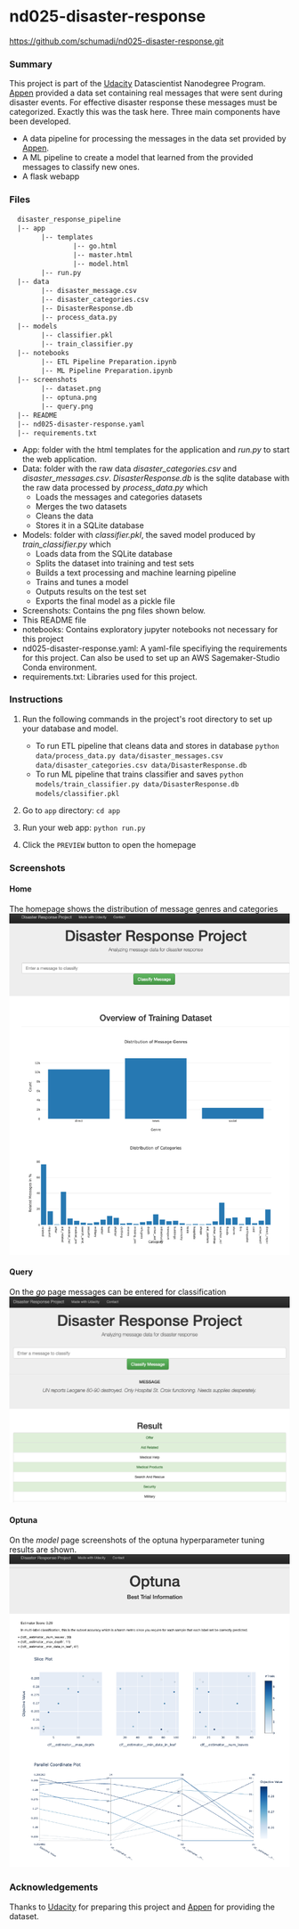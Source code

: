 # nd025-disaster-response
https://github.com/schumadi/nd025-disaster-response.git
### Summary
This project is part of the [Udacity](https://udacity.com) Datascientist Nanodegree Program. [Appen](https://appen.com/) provided a data set containing real messages that were sent during disaster events. For effective disaster response these messages must be categorized. Exactly this was the task here. 
Three main components have been developed.
* A data pipeline for processing the messages in the data set provided by [Appen](https://appen.com/).
* A ML pipeline to create a model that learned from the provided messages to classify new ones.
* A flask webapp 
### Files

      disaster_response_pipeline
      |-- app
            |-- templates
                    |-- go.html
                    |-- master.html
                    |-- model.html
            |-- run.py
      |-- data
            |-- disaster_message.csv
            |-- disaster_categories.csv
            |-- DisasterResponse.db
            |-- process_data.py
      |-- models
            |-- classifier.pkl
            |-- train_classifier.py
      |-- notebooks
            |-- ETL Pipeline Preparation.ipynb
            |-- ML Pipeline Preparation.ipynb
      |-- screenshots
            |-- dataset.png
            |-- optuna.png
            |-- query.png
      |-- README
      |-- nd025-disaster-response.yaml
      |-- requirements.txt

- App: folder with the html templates for the application and *run.py* to start the web application.
- Data: folder with the raw data *disaster_categories.csv* and *disaster_messages.csv*. *DisasterResponse.db* is the sqlite database with the raw data processed by *process_data.py* which
    * Loads the messages and categories datasets
    * Merges the two datasets
    * Cleans the data
    * Stores it in a SQLite database
- Models: folder with *classifier.pkl*, the saved model produced by *train_classifier.py* which
    * Loads data from the SQLite database
    * Splits the dataset into training and test sets
    * Builds a text processing and machine learning pipeline
    * Trains and tunes a model
    * Outputs results on the test set
    * Exports the final model as a pickle file
-  Screenshots: Contains the png files shown below. 
- This README file
- notebooks: Contains exploratory jupyter notebooks not necessary for this project
- nd025-disaster-response.yaml: A yaml-file specifiying the requirements for this project. Can also be used to set up an AWS Sagemaker-Studio Conda environment.
- requirements.txt: Libraries used for this project.

### Instructions
1. Run the following commands in the project's root directory to set up your database and model.

    - To run ETL pipeline that cleans data and stores in database
        `python data/process_data.py data/disaster_messages.csv data/disaster_categories.csv data/DisasterResponse.db`
    - To run ML pipeline that trains classifier and saves
        `python models/train_classifier.py data/DisasterResponse.db models/classifier.pkl`

2. Go to `app` directory: `cd app`

3. Run your web app: `python run.py`

4. Click the `PREVIEW` button to open the homepage

### Screenshots
#### Home
The homepage shows the distribution of message genres and categories
![Homepage](screenshots/dataset.png)
#### Query
On the *go* page messages can be entered for classification
![Go](screenshots/query.png)
#### Optuna
On the *model* page screenshots of the optuna hyperparameter tuning results are shown.
![Go](screenshots/optuna.png)
### Acknowledgements
Thanks to [Udacity](https://udacity.com) for preparing this project and [Appen](https://appen.com/) for providing the dataset.
